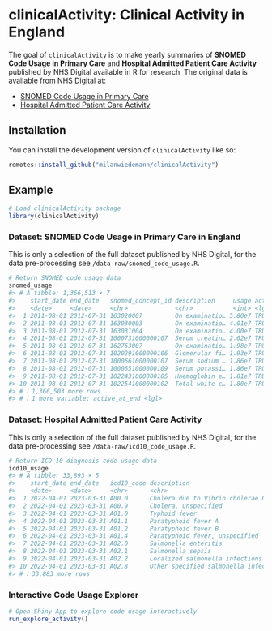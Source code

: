 
<!-- README.md is generated from README.Rmd. Please edit that file -->

# clinicalActivity: Clinical Activity in England

<!-- badges: start -->

<!-- badges: end -->

The goal of `clinicalActivity` is to make yearly summaries of **SNOMED
Code Usage in Primary Care** and **Hospital Admitted Patient Care
Activity** published by NHS Digital available in R for research. The
original data is available from NHS Digital at:

- [SNOMED Code Usage in Primary
  Care](https://digital.nhs.uk/data-and-information/publications/statistical/mi-snomed-code-usage-in-primary-care)
- [Hospital Admitted Patient Care
  Activity](https://digital.nhs.uk/data-and-information/publications/statistical/hospital-admitted-patient-care-activity)

## Installation

You can install the development version of `clinicalActivity` like so:

``` r
remotes::install_github("milanwiedemann/clinicalActivity")
```

## Example

``` r
# Load clinicalActivity package
library(clinicalActivity)
```

### Dataset: SNOMED Code Usage in Primary Care in England

This is only a selection of the full dataset published by NHS Digital,
for the data pre-processing see `/data-raw/snomed_code_usage.R`.

``` r
# Return SNOMED code usage data
snomed_usage
#> # A tibble: 1,366,513 × 7
#>    start_date end_date   snomed_concept_id description     usage active_at_start
#>    <date>     <date>     <chr>             <chr>           <int> <lgl>          
#>  1 2011-08-01 2012-07-31 163020007         On examinatio… 5.80e7 TRUE           
#>  2 2011-08-01 2012-07-31 163030003         On examinatio… 4.01e7 TRUE           
#>  3 2011-08-01 2012-07-31 163031004         On examinatio… 4.00e7 TRUE           
#>  4 2011-08-01 2012-07-31 1000731000000107  Serum creatin… 2.02e7 TRUE           
#>  5 2011-08-01 2012-07-31 162763007         On examinatio… 1.98e7 TRUE           
#>  6 2011-08-01 2012-07-31 1020291000000106  Glomerular fi… 1.93e7 TRUE           
#>  7 2011-08-01 2012-07-31 1000661000000107  Serum sodium … 1.86e7 TRUE           
#>  8 2011-08-01 2012-07-31 1000651000000109  Serum potassi… 1.86e7 TRUE           
#>  9 2011-08-01 2012-07-31 1022431000000105  Haemoglobin e… 1.81e7 TRUE           
#> 10 2011-08-01 2012-07-31 1022541000000102  Total white c… 1.80e7 TRUE           
#> # ℹ 1,366,503 more rows
#> # ℹ 1 more variable: active_at_end <lgl>
```

### Dataset: Hospital Admitted Patient Care Activity

This is only a selection of the full dataset published by NHS Digital,
for the data pre-processing see `/data-raw/icd10_code_usage.R`.

``` r
# Return ICD-10 diagnosis code usage data
icd10_usage
#> # A tibble: 33,893 × 5
#>    start_date end_date   icd10_code description                            usage
#>    <date>     <date>     <chr>      <chr>                                  <int>
#>  1 2022-04-01 2023-03-31 A00.0      Cholera due to Vibrio cholerae 01, bi…     3
#>  2 2022-04-01 2023-03-31 A00.9      Cholera, unspecified                      23
#>  3 2022-04-01 2023-03-31 A01.0      Typhoid fever                            657
#>  4 2022-04-01 2023-03-31 A01.1      Paratyphoid fever A                       71
#>  5 2022-04-01 2023-03-31 A01.2      Paratyphoid fever B                       13
#>  6 2022-04-01 2023-03-31 A01.4      Paratyphoid fever, unspecified            28
#>  7 2022-04-01 2023-03-31 A02.0      Salmonella enteritis                    1762
#>  8 2022-04-01 2023-03-31 A02.1      Salmonella sepsis                        243
#>  9 2022-04-01 2023-03-31 A02.2      Localized salmonella infections           74
#> 10 2022-04-01 2023-03-31 A02.8      Other specified salmonella infections     37
#> # ℹ 33,883 more rows
```

### Interactive Code Usage Explorer

``` r
# Open Shiny App to explore code usage interactively
run_explore_activity()
```

